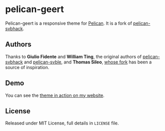 # pelican-geert

Pelican-geert is a responsive theme for [Pelican](http://getpelican.com). It is a fork of [pelican-svbhack](https://github.com/giulivo/pelican-svbhack). 

## Authors

Thanks to **Giulio Fidente** and **William Ting**, the original authors of [pelican-svbhack](https://github.com/giulivo/pelican-svbhack) and [pelican-svble](https://github.com/wting/pelican-svbtle), and **Thomas Sileo**, [whose fork](https://github.com/tsileo/pelican-thomassileo) has been a source of inspiration.

## Demo

You can see the [theme in action on my website](http://www.barentsen.be/).

## License

Released under MIT License, full details in `LICENSE` file.
